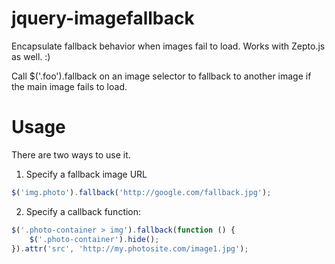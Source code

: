 jquery-imagefallback
====================

Encapsulate fallback behavior when images fail to load. Works with Zepto.js as well. :)

Call $('.foo').fallback on an image selector to fallback to another image if the
main image fails to load.

Usage
=====

There are two ways to use it.

1. Specify a fallback image URL
```javascript
$('img.photo').fallback('http://google.com/fallback.jpg');
```

2. Specify a callback function: 
```javascript
$('.photo-container > img').fallback(function () {
    $('.photo-container').hide();
}).attr('src', 'http://my.photosite.com/image1.jpg');
```
